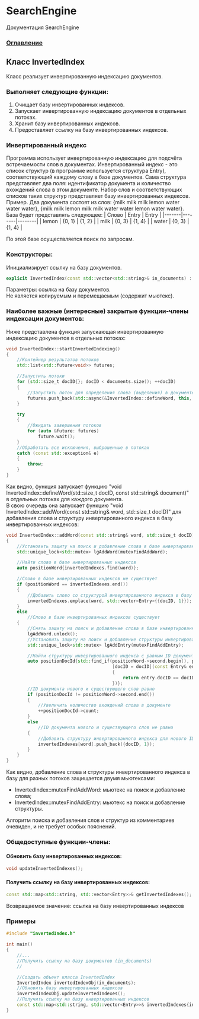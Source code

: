 # SearchEngine
Документация SearchEngine

### [Оглавление](../index.md)

## Класс InvertedIndex
Класс реализует инвертированную индексацию документов.
### Выполняет следующие функции:
1. Очищает базу инвертированных индексов.
2. Запускает инвертированную индексацию документов в отдельных потоках.
3. Хранит базу инвертированных индексов.
4. Предоставляет ссылку на базу инвертированных индексов.
### Инвертированный индекс
Программа использует инвертированную индексацию для подсчёта встречаемости слов в документах. Инвертированный индекс - это список структур (в программе используется структура Entry), соответствующий каждому слову в базе документов. Сама структура представляет два поля: идентификатор документа и количество вхождений слова в этом документе. Набор слов и соответствующих списков таких структур представляет базу инвертированных индексов.\
Пример. Два документа состоят из слов: {milk milk milk lemon water water water}, {milk milk lemon milk milk water water lemon water water}.\
База будет представлять следующее:
| Слово | Entry  | Entry  |
|-------|--------|--------|
| lemon | {0, 1} | {1, 2} |
| milk  | {0, 3} | {1, 4} |
| water | {0, 3} | {1, 4} |

По этой базе осуществляется поиск по запросам.
### Конструкторы:
Инициализирует ссылку на базу документов.
```cpp
explicit InvertedIndex(const std::vector<std::string>& in_documents) : documents{in_documents} {}
```
Параметры: ссылка на базу документов.
\
Не является копируемым и перемещаемым (содержит мьютекс).
### Наиболее важные (интересные) закрытые функции-члены индексации документов:
Ниже представлена функция запускающая инвертированную индексацию документов в отдельных потоках:
```cpp
void InvertedIndex::startInvertedIndexing()
{
    //Контейнер результатов потоков
    std::list<std::future<void>> futures;

    //Запустить потоки
    for (std::size_t docID{}; docID < documents.size(); ++docID)
    {
        //Запустить поток для определения слова (выделения) в документе
        futures.push_back(std::async(&InvertedIndex::defineWord, this, docID, std::cref(documents[docID])));
    }

    try
    {
        //Ожидать завершения потоков
        for (auto &future: futures)
            future.wait();
    }
    //Обработать все исключения, выброшенные в потоках
    catch (const std::exception& e)
    {
        throw;
    }
}
```
Как видно, функция запускает функцию "void InvertedIndex::defineWord(std::size_t docID, const std::string& document)" в отдельных потоках для каждого документа.\
В свою очередь она запускает функцию "void InvertedIndex::addWord(const std::string& word, std::size_t docID)" для добавления слова и структуру инвертированного индекса в базу инвертированных индексов:
```cpp
void InvertedIndex::addWord(const std::string& word, std::size_t docID)
{
    //Установить защиту на поиск и добавление слова в базе инвертированных индексов
    std::unique_lock<std::mutex> lgAddWord(mutexFindAddWord);

    //Найти слово в базе инвертированных индексов
    auto positionWord{invertedIndexes.find(word)};

    //Слово в базе инвертированных индексов не существует
    if (positionWord == invertedIndexes.end())
    {
        //Добавить слово со структурой инвертированного индекса в базу инвертированных индексов
        invertedIndexes.emplace(word, std::vector<Entry>{{docID, 1}});
    }
    else
        //Слово в базе инвертированных индексов существует
    {
        //Снять защиту на поиск и добавление слова в базе инвертированных индексов
        lgAddWord.unlock();
        //Установить защиту на поиск и добавление структуры инвертированного индекса
        std::unique_lock<std::mutex> lgAddEntry(mutexFindAddEntry);

        //Найти структуру инвертированного индекса с равным ID документа нового и существующего слов
        auto positionDocId{std::find_if(positionWord->second.begin(), positionWord->second.end(),
                                        [docID = docID](const Entry& entry)
                                        {
                                            return entry.docID == docID;
                                        })};
        //ID документа нового и существующего слов равно
        if (positionDocId != positionWord->second.end())
        {
            //Увеличить количество вхождений слова в документе
            ++positionDocId->count;
        }
        else
            //ID документа нового и существующего слов не равно
        {
            //Добавить структуру инвертированного индекса для нового ID документа по слову
            invertedIndexes[word].push_back({docID, 1});
        }
    }
}
```
Как видно, добавление слова и структуры инвертированного индекса в базу для разных потоков защищается двумя мьютексами:
- InvertedIndex::mutexFindAddWord: мьютекс на поиск и добавление слова;
- InvertedIndex::mutexFindAddEntry: мьютекс на поиск и добавление структуры.

Алгоритм поиска и добавления слов и структур из комментариев очевиден, и не требует особых пояснений.

### Общедоступные функции-члены:
#### Обновить базу инвертированных индексов:
```cpp
void updateInvertedIndexes();
```
#### Получить ссылку на базу инвертированных индексов:
```cpp
const std::map<std::string, std::vector<Entry>>& getInvertedIndexes();
```
Возвращаемое значение: ссылка на базу инвертированных индексов
### Примеры
```cpp
#include "invertedIndex.h"

int main()
{
    //...
    //Получить ссылку на базу документов (in_documents)
    //

    //Создать объект класса InvertedIndex
    InvertedIndex invertedIndexObj(in_documents);
    //Обновить базу инвертированных индексов
    invertedIndexObj.updateInvertedIndexes();
    //Получить ссылку на базу инвертированных индексов
    const std::map<std::string, std::vector<Entry>>& invertedIndexes{invertedIndexObj.getInvertedIndexes()};
}
```
